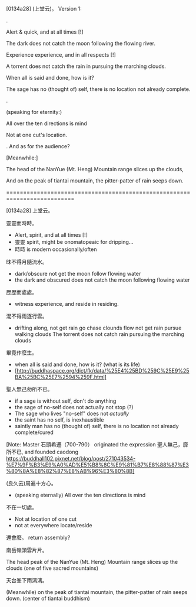 [0134a28] (上堂云)。
Version 1:

.


Alert & quick, and at all times [!] 

The dark does not catch the moon following the flowing river.

Experience experience, and in all respects [!]

A torrent does not catch the rain in pursuing the marching clouds.

When all is said and done, how is it?

The sage has no (thought of) self, there is no location not already complete.

.


(speaking for eternity:) 

All over the ten directions is mind

Not at one cut's location.


. And as for the audience?


[Meanwhile:]

The head of the NanYue (Mt. Heng) Mountain range slices up the clouds,

And on the peak of tiantai mountain, the pitter-patter of rain seeps down.



==========================================================================

[0134a28] 上堂云。

 靈靈而時時。
 - Alert, spirit, and at all times [!]
 - 靈靈 spirit, might be onomatopeaic for dripping...
 - 時時 is modern occasionally/often

昧不得月隨流水。
 - dark/obscure not get the moon follow flowing water
 - the dark and obscured does not catch the moon following flowing water 

歷歷而處處。
 - witness experience, and reside in residing.

混不得雨逐行雲。
  - drifting along, not get rain go chase clounds 
  flow not get rain pursue walking clouds
  The torrent does not catch rain pursuing the marching clouds

 畢竟作麼生。
 - when all is said and done, how is it? (what is its life)
 - [http://buddhaspace.org/dict/fk/data/%25E4%25BD%259C%25E9%25BA%25BC%25E7%2594%259F.html]

聖人無己勿所不已。
 - if a sage is without self, don't do anything
 - the sage of no-self does not actually not stop (?)
 - The sage who lives "no-self" does not *actually* 
 - the saint has no self, is inexhaustible
 - saintly man has no (thought of) self, there is no location not already complete/cured

[Note: Master 石頭希遷（700-790） originated the expression 聖人無己，靡所不已, and founded caodong 
https://buddhall102.pixnet.net/blog/post/271043534-%E7%9F%B3%E9%A0%AD%E5%B8%8C%E9%81%B7%E8%88%87%E3%80%8A%E8%82%87%E8%AB%96%E3%80%8B]

(良久云)周遍十方心。
 - (speaking eternally) All over the ten directions is mind

不在一切處。
 - Not at location of one cut
 - not at everywhere locate/reside

還會麼。
return assembly?

南岳嶺頭雲片片。

The head peak of the NanYue (Mt. Heng) Mountain range slices up the clouds (one of five sacred mountains)

天台峯下雨漓漓。

(Meanwhile) on the peak of tiantai mountain, the pitter-patter of rain seeps down. (center of tiantai buddhism)
